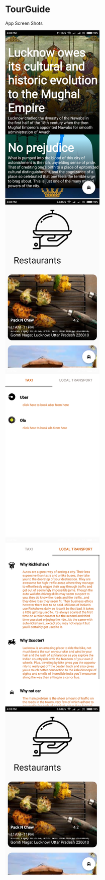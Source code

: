 # TourGuide
App Screen Shots

<img src="Screenshots/1.png" width = 300>

<img src="Screenshots/2.png" width = 300>

<img src="Screenshots/3.png" width = 300>

<img src="Screenshots/4.png" width = 300>

<img src="Screenshots/5.png" width = 300>
